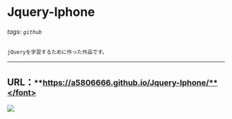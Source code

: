 # Jquery-Iphone
###### tags: `github` 

```markdown
jQueryを学習するために作った作品です。
```
---
## URL：<font size="4">**https://a5806666.github.io/Jquery-Iphone/**</font>
![](https://i.imgur.com/QEfE3Ud.jpg)
